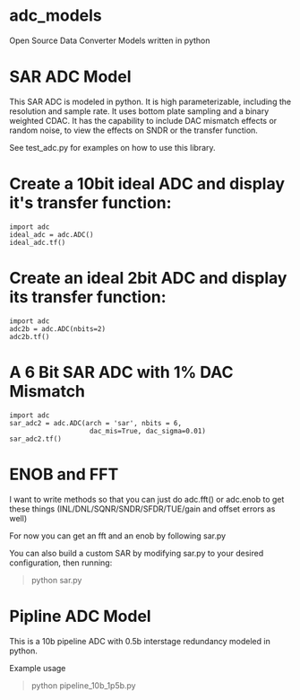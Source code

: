 # adc_models
Open Source Data Converter Models written in python

# SAR ADC Model
This SAR ADC is modeled in python. It is high parameterizable, including the resolution and sample rate. It uses bottom plate sampling 
and a binary weighted CDAC. It has the capability to include DAC mismatch effects or random noise, to view the effects on SNDR or the transfer function.

See test_adc.py for examples on how to use this library.

# Create a 10bit ideal ADC and display it's transfer function:
```
import adc
ideal_adc = adc.ADC()
ideal_adc.tf()
```
# Create an ideal 2bit ADC and display its transfer function:
```
import adc
adc2b = adc.ADC(nbits=2)
adc2b.tf()
```
# A 6 Bit SAR ADC with 1% DAC Mismatch
```
import adc
sar_adc2 = adc.ADC(arch = 'sar', nbits = 6,
                    dac_mis=True, dac_sigma=0.01)
sar_adc2.tf()
```
# ENOB and FFT
I want to write methods so that you can just do
adc.fft() or adc.enob to get these things 
(INL/DNL/SQNR/SNDR/SFDR/TUE/gain and offset errors as well) 

For now you can get an fft and an enob by following sar.py

You can also build a custom SAR by modifying sar.py to your desired configuration, then running:
> python sar.py

# Pipline ADC Model
This is a 10b pipeline ADC with 0.5b interstage redundancy modeled in python.

Example usage
> python pipeline_10b_1p5b.py
